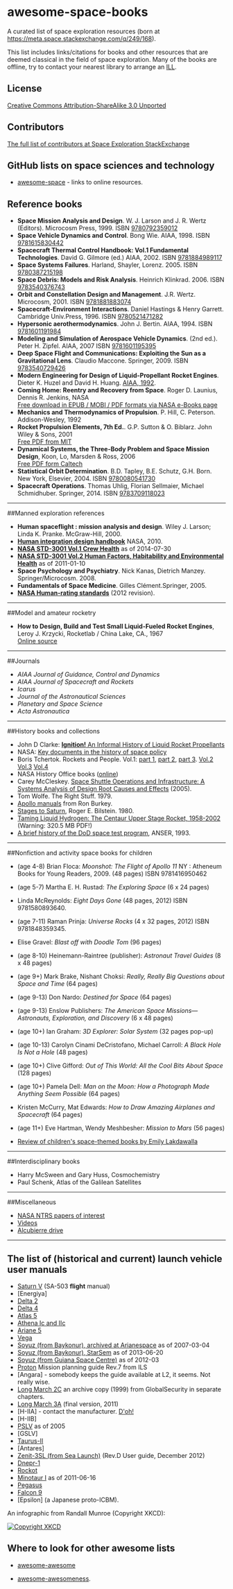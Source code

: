 # awesome-space-books
A curated list of space exploration resources (born at https://meta.space.stackexchange.com/q/249/168).

This list includes links/citations for books and other resources that are deemed classical in the field of space exploration. Many of the books are offline, try to contact your nearest library to arrange an [ILL](https://en.wikipedia.org/wiki/Interlibrary_loan).

## License
[Creative Commons Attribution-ShareAlike 3.0 Unported](https://creativecommons.org/licenses/by-sa/3.0/)

## Contributors
[The full list of contributors at Space Exploration StackExchange](https://meta.space.stackexchange.com/posts/250/revisions)

## GitHub lists on space sciences and technology

* [awesome-space](https://github.com/elburz/awesome-space) - links to online resources.

## Reference books

* **Space Mission Analysis and Design**. W. J. Larson and J. R. Wertz (Editors). Microcosm Press, 1999. ISBN [9780792359012](http://www.worldcat.org/title/space-mission-analysis-and-design/oclc/42703668&referer=brief_results)
* **Space Vehicle Dynamics and Control**. Bong Wie. AIAA, 1998. ISBN [9781615830442](https://www.worldcat.org/title/space-vehicle-dynamics-and-control/oclc/435623651)
* **Spacecraft Thermal Control Handbook: Vol.1 Fundamental Technologies**. David G. Gilmore (ed.) AIAA, 2002. ISBN [9781884989117](https://www.worldcat.org/title/spacecraft-thermal-control-handbook-vol-1-fundamental-technologies/oclc/254064653)
* **Space Systems Failures**. Harland, Shayler, Lorenz. 2005. ISBN [9780387215198](https://www.worldcat.org/title/space-systems-failures-diesasters-and-rescues-of-satellites-rocket-and-space-probes/oclc/226200132)
* **Space Debris: Models and Risk Analysis**. Heinrich Klinkrad. 2006. ISBN [ 	9783540376743](https://www.worldcat.org/title/space-debris-models-and-risk-analysis/oclc/262691812)
* **Orbit and Constellation Design and Management**. J.R. Wertz. Microcosm, 2001. ISBN [9781881883074](https://www.worldcat.org/title/orbit-constellation-design-management-spacecraft-orbit-and-attitude-systems/oclc/792963766)
* **Spacecraft-Environment Interactions**. Daniel Hastings & Henry Garrett. Cambridge Univ.Press, 1996. ISBN [9780521471282](https://www.worldcat.org/title/spacecraft-environment-interactions/oclc/33405338)
* **Hypersonic aerothermodynamics**. John J. Bertin. AIAA, 1994. ISBN [9781601191984](https://www.worldcat.org/title/hypersonic-aerothermodynamics/oclc/123537628)
* **Modeling and Simulation of Aerospace Vehicle Dynamics**. (2nd ed.). Peter H. Zipfel. AIAA, 2007 ISBN [9781601195395](https://www.worldcat.org/title/modeling-and-simulation-of-aerospace-vehicle-dynamics/oclc/223986238)
* **Deep Space Flight and Communications: Exploiting the Sun as a Gravitational Lens**. Claudio Maccone. Springer, 2009. ISBN [9783540729426](https://www.worldcat.org/title/deep-space-flight-and-communications-exploiting-the-sun-as-a-gravitational-lens/oclc/370736749)
* **Modern Engineering for Design of Liquid-Propellant Rocket Engines**. Dieter K. Huzel and David H. Huang. [AIAA, 1992](https://www.worldcat.org/title/modern-engineering-for-design-of-liquid-propellant-rocket-engines-volume-147/oclc/669758825).
* **Coming Home: Reentry and Recovery from Space**. Roger D. Launius, Dennis R. Jenkins, NASA<br />[Free download in EPUB / MOBI / PDF formats via NASA e-Books page][1]
* **Mechanics and Thermodynamics of Propulsion**. P. Hill, C. Peterson. Addison-Wesley, 1992
* **Rocket Propulsion Elements, 7th Ed.**. G.P. Sutton & O. Biblarz. John Wiley & Sons, 2001
<br />[Free PDF from MIT][2]  
* **Dynamical Systems, the Three-Body Problem and Space Mission Design**, Koon, Lo, Marsden & Ross, 2006  
[Free PDF form Caltech][3]
* **Statistical Orbit Determination**. B.D. Tapley, B.E. Schutz, G.H. Born. New York, Elsevier, 2004. ISBN [9780080541730](https://www.worldcat.org/title/statistical-orbit-determination/oclc/162577113)
* **Spacecraft Operations**. Thomas Uhlig, Florian Sellmaier, Michael Schmidhuber. Springer, 2014. ISBN [9783709118023](https://www.worldcat.org/title/spacecraft-operations/oclc/889584467)

<hr/>

##Manned exploration references

*  **Human spaceflight : mission analysis and design**. Wiley J. Larson; Linda K. Pranke. McGraw-Hill, 2000.
* **[Human integration design handbook](http://ston.jsc.nasa.gov/collections/TRS/_techrep/SP-2010-3407REV1.pdf)** NASA, 2010.
* **[NASA STD-3001 Vol.1 Crew Health](https://standards.nasa.gov/documents/viewdoc/3315622/3315622)** as of 2014-07-30
* **[NASA STD-3001 Vol.2 Human Factors, Habitability and Environmental Health](https://standards.nasa.gov/documents/viewdoc/3315785/3315785)** as of 2011-01-10
* **Space Psychology and Psychiatry**. Nick Kanas, Dietrich Manzey. Springer/Microcosm. 2008.
* **Fundamentals of Space Medicine**.  Gilles Clément.Springer, 2005.
* [**NASA Human-rating standards**](http://nodis3.gsfc.nasa.gov/npg_img/N_PR_8705_002B_/N_PR_8705_002B_.pdf) (2012 revision).

<hr/>

##Model and amateur rocketry

* **How to Design, Build and Test Small Liquid-Fueled Rocket Engines**, Leroy J. Krzycki, Rocketlab / China Lake, CA., 1967  
[Online source][4]


<hr/>

##Journals

* *AIAA Journal of Guidance, Control and Dynamics*
* *AIAA Journal of Spacecraft and Rockets*
* *Icarus*
* *Journal of the Astronautical Sciences*
* *Planetary and Space Science*
* *Acta Astronautica*

<hr/>

##History books and collections

* John D Clarke: [**Ignition!** An Informal History of
Liquid Rocket Propellants][5]
* NASA: [Key documents in the history of space policy](http://www.hq.nasa.gov/office/pao/History/spdocs.html)
* Boris Tchertok. Rockets and People. Vol.1: [part 1](http://history.nasa.gov/SP-4110/vol1-1.pdf), [part 2](http://history.nasa.gov/SP-4110/vol1-2.pdf), [part 3](http://history.nasa.gov/SP-4110/vol1-3.pdf). [Vol.2](http://history.nasa.gov/SP-4110/vol2.pdf) [Vol.3](http://history.nasa.gov/SP-4110/vol3.pdf) [Vol.4](http://history.nasa.gov/SP-4110/vol4.pdf)
* NASA History Office books ([online](http://www.hq.nasa.gov/office/pao/History/series95.html))
* Carey McCleskey. [Space Shuttle Operations and Infrastructure: A Systems Analysis of Design Root Causes and Effects](http://ntrs.nasa.gov/archive/nasa/casi.ntrs.nasa.gov/20050172128_2005171687.pdf) (2005).
* Tom Wolfe. The Right Stuff. 1979.
* [Apollo manuals](http://www.ibiblio.org/apollo/links.html) from Ron Burkey.
* [Stages to Saturn](http://www.ibiblio.org/apollo/Documents/StagesToSaturn-Bilstein.pdf), Roger E. Bilstein. 1980.
* [Taming Liquid Hydrogen: The Centaur Upper Stage Rocket, 1958-2002](http://ntrs.nasa.gov/archive/nasa/casi.ntrs.nasa.gov/20040084080.pdf) (Warning: 320.5 MB PDF!)
* [A brief history of the DoD space test program](http://web.archive.org/web/20110419192350/http://astronautix.com/data/93dodstp.pdf), ANSER, 1993.

<hr/>

##Nonfiction and activity space books for children

* (age 4-8) Brian Floca: *Moonshot: The Flight of Apollo 11* NY : Atheneum Books for Young Readers, 2009. (48 pages) ISBN 9781416950462
* (age 5-7) Martha E. H. Rustad: *The Exploring Space* (6 x 24 pages)
* Linda McReynolds: *Eight Days Gone* (48 pages, 2012) ISBN 9781580893640.
* (age 7-11) Raman Prinja: *Universe Rocks* (4 x 32 pages, 2012) ISBN 9781848359345.
* Elise Gravel: *Blast off with Doodle Tom* (96 pages)
* (age 8-10) Heinemann-Raintree (publisher): *Astronaut Travel Guides* (8 x 48 pages)
* (age 9+) Mark Brake, Nishant Choksi: *Really, Really Big Questions about Space and Time* (64 pages)
* (age 9-13) Don Nardo: *Destined for Space* (64 pages)
* (age 9-13) Enslow Publishers: *The American Space Missions—Astronauts, Exploration, and Discovery* (6 x 48 pages)
* (age 10+) Ian Graham: *3D Explorer: Solar System* (32 pages pop-up)
* (age 10-13) Carolyn Cinami DeCristofano, Michael Carroll: *A Black Hole Is Not a Hole* (48 pages)
* (age 10+) Clive Gifford: *Out of This World: All the Cool Bits About Space* (128 pages)
* (age 10+) Pamela Dell: *Man on the Moon: How a Photograph Made Anything Seem Possible* (64 pages)
* Kristen McCurry, Mat Edwards: *How to Draw Amazing Airplanes and Spacecraft* (64 pages)
* (age 11+) Eve Hartman, Wendy Meshbesher: *Mission to Mars* (56 pages)

* [Review of children's space-themed books by Emily Lakdawalla](http://www.planetary.org/blogs/emily-lakdawalla/2013/11130900-reviews-of-space-themed-books.html)

<hr/>

##Interdisciplinary books

* Harry McSween and Gary Huss, Cosmochemistry
* Paul Schenk, Atlas of the Galilean Satellites

<hr/>

##Miscellaneous
* [NASA NTRS papers of interest](https://github.com/Hunter-Github/awesome-space-books/blob/master/NTRS.md)
* [Videos](https://github.com/Hunter-Github/awesome-space-books/blob/master/Videos.md)
* [Alcubierre drive](https://github.com/Hunter-Github/awesome-space-books/blob/master/Alcubierre.md)

<!-- Mars collection from NASA HQ


Clarke, Jonathan D. A. Mars Analog Research. San Diego, CA: Published for the American Astronautical Society by Univelt, 2006.
    TL787 .A51 V.111 BOOKSTACKS
 
Cockell, Charles S. (ed.). Martian Expedition Planning: Proceedings of the Martian Expedition Planning Symposium of the British Interplanetary Society. San Diego, CA: published for the American Astronautical Society and the British Interplanetary Society by Univelt, Inc., 2004.
    TL787 .A51 V.107 BOOKSTACKS
 
Davis, Mark J. Mars: Dead or Alive. Boston, MA: WGBH Video, 2004.
    TL799 .M3 D43 2004 DVD
 
__________. Welcome to Mars. Boston, MA: WGBH Video, 2005.
    QB641 .W45 2005 DVD
 
Elachi, Charles. Dr. Elachi's MER video clips. Pasadena, CA: Jet Propulsion Laboratory, 2004.
    TL799 .M3 D7 2004 VIDEO
 
Godwin, Robert. Mars. Burlington, Ont.: Apogee Books, 2005.
    QB641 .G63 2005 BOOKSTACKS
 
__________. Mars: The NASA Mission Reports. Burlington, Ont.: Apogee Books, 2000, 2004.
    TL799 .M3 M37 2000, 2004 BOOKSTACKS
 
Goursac, Olivier de. Visions of Mars. New York, NY: Harry N. Abrams, Publishers, 2005.
    QB641 .G69 2005 BOOKSTACKS
 
Harland, David M. Water and the Search for Life on Mars. Berlin; New York: Springer; Chichester, UK: In association with Praxis Publishing, 2005.
    QB643 .W38 H37 2005 BOOKSTACKS
 
Mars Science Program Synthesis Group. Mars Exploration Strategy, 2009-2020. Pasadena, CA: Jet Propulsion Laboratory, 2004.
    TL521.312 .M37 2004 BOOKSTACKS
 
McElyea, Tim. Project Constellation: Moon, Mars, and Beyond. Burlington, Ont.: Apogee Books, 2007.
    TL789.8 .U6 C66 M34 2007 BOOKSTACKS
 
National Research Council. Committee to Review the Next Decade Mars Architecture. Assessment of NASA's Mars Architecture, 2007-2016. Washington, DC: National Academies Press, 2006.
    QB641 .A87 2006 BOOKSTACKS
 
Passport to Knowledge. What Went Right. Morristown, NJ: Passport to Knowledge, 2006.
    QB641 .W43 2006 DVD
 
Shayler, David. Marswalk One: First Steps on a New Planet. Berlin ; New York: Springer; Chichester, UK: In association with Praxis Publishing, 2005.
    TL799 .M3 S53 2005 BOOKSTACKS
 
Squyres, Steven W. Roving Mars: Spirit, Opportunity, and the Exploration of the Red Planet. New York, NY: Hyperion, 2005.
    QB641 .S67 2005 BOOKSTACKS
 
Tokano, Tetsuya. Water on Mars and Life. Berlin; New York: Springer, 2005.
    QB643 .W38 T65 2005 BOOKSTACKS
 
Zubrin, Robert and Frank Crossman. On to Mars II: Exploring and Settling a New World. Burlington, Ont.: Apogee, 2005.
    TL799 .M3 O58 2005 BOOKSTACKS 
-->

<!-- NASA history division Mars bibliography

 A Selected Annotated Bibliography on Martian Exploration
Baker, Victor R. The Channels of Mars. Austin: University of Texas Press, 1982. A detailed scientific study of the features seen from Earth that were first popularized as canals.

Batson, R.M.; Bridges, P.M.; and Inge, J.L. Atlas of Mars: The 1:5M Map Series. Washington, DC: NASA Special Publication-438, 1979. Perhaps the best maps available of the planet, based on data returned from the Viking project that arrived at the planet in 1976.

Bizony, Piers. The Rivers of Mars: Searching for the Cosmic Origins of Life. London, England: Aurum Press, 1997. A popularly written account of the search for life on Mars. It contains an excellent account of the discoveries first publicized in August 1996 about the possibility of past Martian life contained in a meteorite.

Bradbury, Ray; Clarke, Arthur C.; Murray, Bruce C.; and Sagan, Carl. Mars and the Mind of Man. New York: Harper and Row, 1973. A superb analysis by a stellar collection of authors, this book discusses the place of the planet Mars in the mythology and science of humanity from the ancients to the late twentieth century.

Braun, Wernher von. The Mars Project. Urbana: University of Illinois Press, 1953. Originally published in Germany the year before, this important study describes in some detail the technical and scientific attributes of a human expedition to Mars that the authors says was feasible in the mid-1950s.

Burgess, Eric. To the Red Planet. New York: Columbia University Press, 1978. A very good general interest discussion of what had been learned about Mars from several probes, including the Viking mission if the 1970s.

Caidin, Martin. Destination Mars. Garden City, NY: Doubleday and Co., 1972. A popular discussion of the possibilities of undertaking a human expedition to Mars as a follow-on to the successful Apollo program that landed an American on the Moon in 1969.

Carr, Michael H. The Surface of Mars. New Haven, CT: Yale University Press, 1981. A scientific investigation of the geological features of Mars.

_____. Water on Mars. New York: Oxford University Press, 1996. A new book discussing the scientific possibility that water might have once existed on Mars, and of course water is a critical component of life as its exists on Earth.

Collins, Michael. Mission to Mars: An Astronaut's Vision of Our Future in Space. New York: Grove Weidenfeld, 1990. A very fine argument on behalf of an aggressive exploration of the Red Planet, including a recapitulation of the earlier advocacies of this effort.

Cooper, Henry S.F. The Search for Life on Mars: Evolution of an Idea. New York: Holt, Rinehart, & Winston, 1980. An excellent encapsulation of the lure of Mars for Americans because of the hope that life might presently, or at some time in the past, be found.

Ezell, Edward Clinton, and Ezell, Linda Neumann. On Mars: Exploration of the Red Planet, 1958-1978. Washington, DC: NASA Special Publication-4212, 1984. A detailed study of NASA's efforts to send space probes to Mars, culminating with the soft-landing of the two Viking spacecraft in the mid-1970s.

Fisher, David E. The Third Experiment: Is There Life on Mars? New York: Atheneum, 1985. This is a fine popular account of the Viking biology experiments that took place on Mars during the mid-1970s landings.

Glasstone, Samuel. The Book of Mars. Washington, DC: NASA Special Publication-179, 1968. This important book explores the development of human knowledge about Mars separating what was known through science, especially space science, and what had been handed down in myth. An excellent point of departure for any investigation of the scientific understanding of the planet, but now outdated because of the results of probes since 1968.

Hartmann, William K., and Raper, Odell. The New Mars: The Discoveries of Mariner 9. Washington, DC: NASA Special Publication 337, 1974. A reasonably well-done description of the mission to Mars by Mariner 9 in the early 1970s.

Hoyt, William Graves. Lowell and Mars. Tucson: University of Arizona Press, 1976. An outstanding biography of Percival Lowell, pioneering American astronomer, and his lifelong fascination with Mars and the possibility that it had once been the home of intelligent life that had built canals observable from Earth.

Keiffer, H.H.; Jakosky, B.M.; Snyder, C.W.; and Matthews, M.S. Editors. Mars. Tucson: University of Arizona Press, 1992. A detailed collection of scientific papers on the makeup and evolution of the red planet.

Ley, Willy, et al. The Exploration of Mars. New York: Viking, 1956. Illustrated by Chesley Bonestell, this is an exquisite large format book that posited the future exploration of the red planet.

Lowell, Percival. Mars as the Abode of Life. New York: Macmillan, 1908. No one did more to popularize the idea of life of Mars than astronomer Percival Lowell. This book specifically addresses the question.

_____. Mars and its Canals. New York: Macmillan, 1906. Percival Lowell, a Brahmin from Massachusetts, became interested in Mars during the latter part of the nineteenth century. Using personal funds and grants from other sources he built what became the Lowell Observatory near Flagstaff, Arizona, to study the planets. This research led him to argue that Mars had once been a watery planet and that the topographical features known as canals had been built by intelligent beings. Over the course of the next forty years others used Lowell's observations of Mars as a foundation for their arguments. The idea of intelligent life on Mars stayed in the popular imagination for many years thereafter.

_____. Mars. Boston: Houghton Mifflin, 1895. Perhaps the earliest thorough study of the planet published in America, Lowell argued that the features viewed on the Martian surface were canals that perhaps carried water. This book discusses the astronomical information associated with Mars as it stood at the turn of the twentieth century and posited that the canals might make possible life on the planet.

Matsunaga, Senator Spark M. The Mars Project: Journeys Beyond the Cold War. New York: Hill and Wang, 1986. Written by the then senator from Hawaii, the author posits that in the post-Cold War era cooperation rather than competition should inform space policy. In that context, he advocates the development of a cooperative mission to Mars with the United States and the Soviet Union/Russia.

Moore, Patrick. Guide to Mars. New York: W.W. Norton and Co., 1977. A scientific discussion of what was known about the planet, including an early discussion of the findings from the Viking project.

Mutch, T.A. et al. The Geology of Mars. Princeton, NJ: Princeton University Press, 1976. A detailed collection of scientific papers on the geology of the red planet.

Putnam, W.L. Editor. The Explorers of Mars Hill: A Centennial History of Lowell Observatory. Phoenix, AZ: Phoenix Publishing, 1994. No observatory in the United States has been more significant than the Lowell established in the last decade of the nineteenth century outside Flagstaff, Arizona. This centennial history describes the origins and development of the observatory from its founding by Percival Lowell to the 1990s.

Richardson, Robert Shirley. Exploring Mars. New York: McGraw-Hill, 1954. Focusing on astronomy, this small book discusses the scientific knowledge available about the planet in the early 1950s.

_____, and Bonestell, Chesley. Mars. New York: Harcourt, Brace, and World, 1964. Illustrated by quintessential space artist Chesley Bonestell, this large format book captures the excitement of Martian exploration and the possibilities of eventual colonization of the planet.

Sheehan, William. The Planet Mars: A History of Observation and Discovery. Tucson: University of Arizona Press, 1996. An excellent survey of how humans have acquired knowledge about the Red Planet from antiquity to the present. It concentrates on the work of Earth-based astronomers but also includes succinct narratives of the Mariner 4 mission and the Viking project of the 1970s.

Slipher, E.C. A Photographic History of Mars. Flagstaff, AZ: Northland Press, 1962. A fine collection of early photographs taken of the planet, along with useful descriptions and analysis.

Stoker, Carol A., and Emmart, Carter. Editors. Strategies for Mars: A Guide to Human Exploration. San Diego, CA: Univelt, Inc., 1996. The most up-to-date and useful of several books related to Mars exploration, this collection of essays provides a rationale, technology assessment, and political analysis of the endeavor through the lens of quite a lot of historical perspective.

Strughold, Hubertus. The Red and Green Planet: A Physiological Study of the Possibility of Life on Mars. Albuquerque: University of New Mexico Press, 1953. Strughold was one of the leading authorities of the 1950s on space medicine and this scientific book suggested it was possible that life either had or possibly still did exist on Mars in some form.

Viking Lander Imaging Team. The Martian Landscape. Washington, DC: NASA SP425, 1978. An outstanding scientific study of the results of the Viking project to Mars in the mid-1970s.

Wallace, Alfred Russel. Is Mars Inhabited? New York: Macmillan, 1907. Percival Lowell's conclusions about Mars as an alive world were challenged in this devastating critique. Wallace, a colleague and co-author with Charles Darwin, demolished many of Lowell's assertions about Mars as a place habitable by humans in this work.

Washburn, Mark. Mars at Last! New York: G.P. Putnam, 1977. The first popular account of the Viking mission to Mars that landed probes on the planet's surface.

Wilford, John Noble. Mars Beckons: The Mysteries, the Challenges, the Expectations of Our Next Great Adventure in Space. New York: Alfred A. Knopf, 1990. A superior explanation of the possibilities of Mars exploration, including a discussion of earlier plans to send humans to the red planet.

Zubrin, Robert, and Wagner, Richard. The Case for Mars: The Plan to Settle the Red Planet and Why. New York: The Free Press, 1996. A compelling explanation of the rationale why humans must travel to Mars as well as a scenario for how to do so at a reasonable cost ans with technology presently available.

-->

<hr/>

## The list of (historical and current) launch vehicle user manuals

* [Saturn V](http://history.nasa.gov/ap08fj/pdf/sa503-flightmanual.pdf) (SA-503 **flight** manual)
* [Energiya]
* [Delta 2](http://www.ulalaunch.com/uploads/docs/DeltaIIPayloadPlannersGuide2007.pdf)
* [Delta 4](http://www.ulalaunch.com/uploads/docs/Launch_Vehicles/Delta_IV_Users_Guide_June_2013.pdf)
* [Atlas 5](http://www.ulalaunch.com/uploads/docs/AtlasVUsersGuide2010.pdf)
* [Athena Ic and IIc](http://www.lockheedmartin.com/content/dam/lockheed/data/space/documents/athena/Athena_MPG_01-23-12.pdf)
* [Ariane 5](http://www.arianespace.com/launch-services-ariane5/Ariane5_users_manual_Issue5_July2011.pdf)
* [Vega](http://www.arianespace.com/launch-services-vega/VEGAUsersManual.pdf)
* [Soyuz (from Baykonur), archived at Arianespace](http://web.archive.org/web/20070304094917/http://arianespace.com/site/images/soyuz_users_manual_190401.pdf) as of 2007-03-04
* [Soyuz (from Baykonur), StarSem](http://web.archive.org/web/20130620195416/http://www.starsem.com/services/images/soyuz_users_manual_190401.pdf) as of 2013-06-20
* [Soyuz (from Guiana Space Centre)](http://www.arianespace.com/launch-services-soyuz/Soyuz-Users-Manual-March-2012.pdf) as of 2012-03
* [Proton](http://www.ilslaunch.com/sites/default/files/pdf/Proton%20Mission%20Planner's%20Guide%20Revision%207%20(LKEB-9812-1990).pdf) Mission planning guide Rev.7 from ILS
* [Angara] - somebody keeps the guide available at L2, it seems. Not really wise.
* [Long March 2C](http://www.globalsecurity.org/space/library/report/1999/2c.htm) an archive copy (1999) from GlobalSecurity in separate chapters.
* [Long March 3A](http://cgwic.com/LaunchServices/Download/manual/LM-3A%20Series%20Launch%20Vehicles%20User%27s%20Manual%20Issue%202011.pdf) (final version, 2011)
* [H-IIA] - contact the manufacturer. [D'oh!](https://www.mhi-global.com/cgi-bin/inquiry/index.cgi?code=10066&product=H-IIALaunchServices(User%27sManual))
* [H-IIB]
* [PSLV](https://laser-swarm.googlecode.com/svn/trunk/Literature/GRM-ISR-MA-0298%20%5B4.0%5D%20PSLV%20User%27s%20Manual.pdf) as of 2005
* [GSLV]
* [Taurus-II](http://www.orbital.com/NewsInfo/Publications/Taurus_II_Guide.pdf)
* [Antares]
* [Zenit-3SL (from Sea Launch)](http://www.sea-launch.com/download.ashx?r=2&q=9) (Rev.D User guide, December 2012) 
* [Dnepr-1](http://snebulos.mit.edu/projects/crm/DNEPR/Dnepr_User_Guide.pdf)
* [Rockot](http://www.eurockot.com/wp-content/uploads/2012/10/UsersGuideIss5Rev0web.pdf)
* [Minotaur I](http://web.archive.org/web/20110616075716/http://www.orbital.com/NewsInfo/Publications/Minotaur_Guide.pdf) as of 2011-06-16
* [Pegasus](http://www.orbital.com/LaunchSystems/Publications/Pegasus_UsersGuide.pdf)
* [Falcon 9](http://decadal.gsfc.nasa.gov/pace-201206mdl/Launch%20Vehicle%20Information/Falcon9UsersGuide_2009.pdf)
* [Epsilon] (a Japanese proto-ICBM).

An infographic from Randall Munroe (Copyright XKCD):

[![Copyright XKCD](https://imgs.xkcd.com/comics/payloads_large.png)](https://imgs.xkcd.com/comics/payloads_large.png)


## Where to look for other awesome lists

* [awesome-awesome](https://github.com/emijrp/awesome-awesome)  
* [awesome-awesomeness](https://github.com/bayandin/awesome-awesomeness).

  [1]: http://www.nasa.gov/connect/ebooks/coming_home_detail.html
  [2]: http://web.mit.edu/e_peters/Public/Rockets/Rocket_Propulsion_Elements.pdf
  [3]: http://www.cds.caltech.edu/~koon/book/KoLoMaRo_DMissionBk.pdf
  [4]: http://www.risacher.org/rocket/
  [5]: http://library.sciencemadness.org/library/books/ignition.pdf
